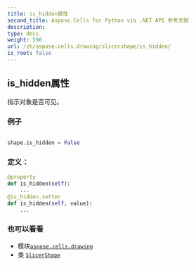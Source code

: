 ```yaml
---
title: is_hidden属性
second_title: Aspose.Cells for Python via .NET API 参考文献
description:
type: docs
weight: 590
url: /zh/aspose.cells.drawing/slicershape/is_hidden/
is_root: false
---
```

## is_hidden属性

指示对象是否可见。

### 例子

```python

shape.is_hidden = False

```
### 定义：
```python
@property
def is_hidden(self):
    ...
@is_hidden.setter
def is_hidden(self, value):
    ...
```

### 也可以看看
* 模块[`aspose.cells.drawing`](../../)
* 类 [`SlicerShape`](/cells/python-net/zh/aspose.cells.drawing/slicershape)
